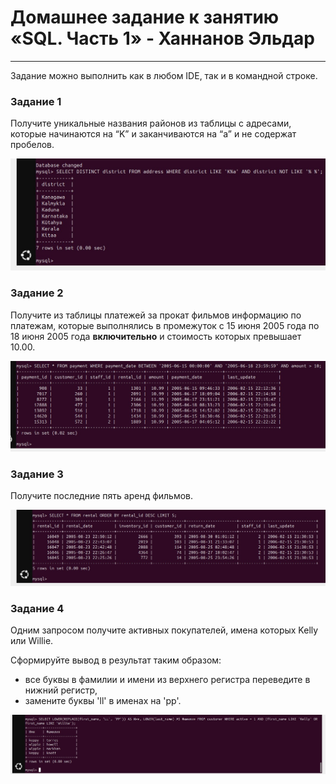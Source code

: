 # Домашнее задание к занятию «SQL. Часть 1» - Ханнанов Эльдар

---

Задание можно выполнить как в любом IDE, так и в командной строке.

### Задание 1

Получите уникальные названия районов из таблицы с адресами, которые начинаются на “K” и заканчиваются на “a” и не содержат пробелов.

![](https://github.com/eldarkhan/eldar_khannanov_hw/blob/3bdb740f235ffa2b986d5e8dc95d7fa4af5f7f49/khannanov_sdb_hw/3.%20SQL.%20%D0%A7%D0%B0%D1%81%D1%82%D1%8C%201/img/Eldar-SDBSQL-lesson3-scr1.jpg)


### Задание 2

Получите из таблицы платежей за прокат фильмов информацию по платежам, которые выполнялись в промежуток с 15 июня 2005 года по 18 июня 2005 года **включительно** и стоимость которых превышает 10.00.

![](https://github.com/eldarkhan/eldar_khannanov_hw/blob/3bdb740f235ffa2b986d5e8dc95d7fa4af5f7f49/khannanov_sdb_hw/3.%20SQL.%20%D0%A7%D0%B0%D1%81%D1%82%D1%8C%201/img/Eldar-SDBSQL-lesson3-scr2.jpg)

### Задание 3

Получите последние пять аренд фильмов.

![](https://github.com/eldarkhan/eldar_khannanov_hw/blob/3bdb740f235ffa2b986d5e8dc95d7fa4af5f7f49/khannanov_sdb_hw/3.%20SQL.%20%D0%A7%D0%B0%D1%81%D1%82%D1%8C%201/img/Eldar-SDBSQL-lesson3-scr3.jpg)

### Задание 4

Одним запросом получите активных покупателей, имена которых Kelly или Willie. 

Сформируйте вывод в результат таким образом:
- все буквы в фамилии и имени из верхнего регистра переведите в нижний регистр,
- замените буквы 'll' в именах на 'pp'.


![](https://github.com/eldarkhan/eldar_khannanov_hw/blob/3bdb740f235ffa2b986d5e8dc95d7fa4af5f7f49/khannanov_sdb_hw/3.%20SQL.%20%D0%A7%D0%B0%D1%81%D1%82%D1%8C%201/img/Eldar-SDBSQL-lesson3-scr4.jpg)
